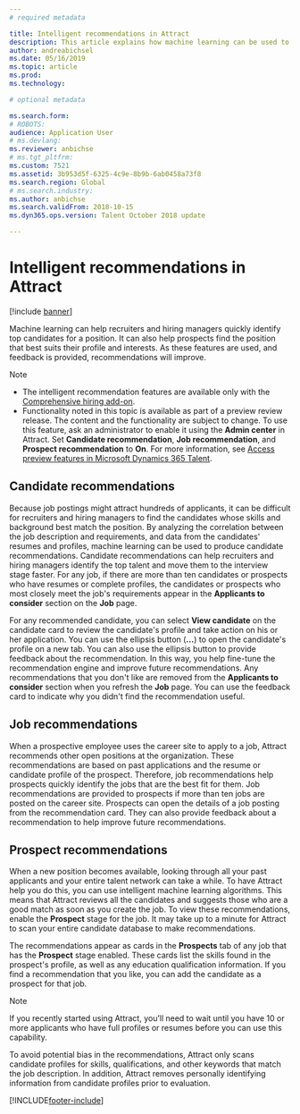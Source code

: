 ```yaml
---
# required metadata

title: Intelligent recommendations in Attract
description: This article explains how machine learning can be used to provide recommendations for jobs and job candidates in Microsoft Dynamics 365 Talent - Attract.
author: andreabichsel
ms.date: 05/16/2019
ms.topic: article
ms.prod: 
ms.technology: 

# optional metadata

ms.search.form: 
# ROBOTS: 
audience: Application User
# ms.devlang: 
ms.reviewer: anbichse
# ms.tgt_pltfrm: 
ms.custom: 7521
ms.assetid: 3b953d5f-6325-4c9e-8b9b-6ab0458a73f8
ms.search.region: Global
# ms.search.industry: 
ms.author: anbichse
ms.search.validFrom: 2018-10-15
ms.dyn365.ops.version: Talent October 2018 update

---
```


# Intelligent recommendations in Attract

[!include [banner](includes/banner.md)]

Machine learning can help recruiters and hiring managers quickly identify top candidates for a position. It can also help prospects find the position that best suits their profile and interests. As these features are used, and feedback is provided, recommendations will improve.

> [!NOTE] 
> - The intelligent recommendation features are available only with the [Comprehensive hiring add-on](https://docs.microsoft.com/dynamics365/unified-operations/talent/attract-comprehensive-hiring).
> - Functionality noted in this topic is available as part of a preview review release. The content and the functionality are subject to change. To use this feature, ask an administrator to enable it using the **Admin center** in Attract. Set **Candidate recommendation**, **Job recommendation**, and **Prospect recommendation** to **On**. For more information, see [Access preview features in Microsoft Dynamics 365 Talent](./access-preview-feature.md). 


## Candidate recommendations

Because job postings might attract hundreds of applicants, it can be difficult for recruiters and hiring managers to find the candidates whose skills and background best match the position. By analyzing the correlation between the job description and requirements, and data from the candidates' resumes and profiles, machine learning can be used to produce candidate recommendations. Candidate recommendations can help recruiters and hiring managers identify the top talent and move them to the interview stage faster. For any job, if there are more than ten candidates or prospects who have resumes or complete profiles, the candidates or prospects who most closely meet the job's requirements appear in the **Applicants to consider** section on the **Job** page.

For any recommended candidate, you can select **View candidate** on the candidate card to review the candidate's profile and take action on his or her application. You can use the ellipsis button (**...**) to open the candidate's profile on a new tab. You can also use the ellipsis button to provide feedback about the recommendation. In this way, you help fine-tune the recommendation engine and improve future recommendations. Any recommendations that you don't like are removed from the **Applicants to consider** section when you refresh the **Job** page. You can use the feedback card to indicate why you didn't find the recommendation useful.

## Job recommendations 

When a prospective employee uses the career site to apply to a job, Attract recommends other open positions at the organization. These recommendations are based on past applications and the resume or candidate profile of the prospect. Therefore, job recommendations help prospects quickly identify the jobs that are the best fit for them. Job recommendations are provided to prospects if more than ten jobs are posted on the career site. Prospects can open the details of a job posting from the recommendation card. They can also provide feedback about a recommendation to help improve future recommendations.

## Prospect recommendations 

When a new position becomes available, looking through all your past applicants and your entire talent network can take a while. To have Attract help you do this, you can use intelligent machine learning algorithms. This means that Attract reviews all the candidates and suggests those who are a good match as soon as you create the job. To view these recommendations, enable the **Prospect** stage for the job. It may take up to a minute for Attract to scan your entire candidate database to make recommendations.

The recommendations appear as cards in the **Prospects** tab of any job that has the **Prospect** stage enabled. These cards list the skills found in the prospect's profile, as well as any education qualification information. If you find a recommendation that you like, you can add the candidate as a prospect for that job.

> [!NOTE]
> If you recently started using Attract, you’ll need to wait until you have 10 or more applicants who have full profiles or resumes before you can use this capability.

To avoid potential bias in the recommendations, Attract only scans candidate profiles for skills, qualifications, and other keywords that match the job description. In addition, Attract removes personally identifying information from candidate profiles prior to evaluation.


[!INCLUDE[footer-include](../includes/footer-banner.md)]